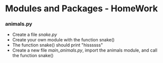 # Modules and Packages - HomeWork

### animals.py

- Create a file *snake.py*
- Create your own module with the function snake()
- The function snake() should print "hissssss"
- Create a new file *main_animals.py*, import the animals module, and call the function snake()
